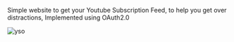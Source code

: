 Simple website to get your Youtube Subscription Feed, to help you get over distractions, Implemented using OAuth2.0

![yso](https://github.com/viralgupta/YoutubeSubscriptionOnly/assets/119971154/04ed85c7-0efb-4ff6-9114-fa7f773a1bc9)
